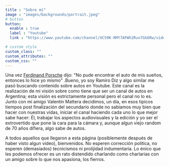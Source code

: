 ```yaml
---
title : "Sobre mí"
image : "images/backgrounds/portrait.jpeg"
# button
button:
  enable : true
  label : "Youtube"
  link : "https://www.youtube.com/channel/UC59K-RMY7AFWh2Run7Gk6Rw/videos"

# custom style
custom_class: "" 
custom_attributes: "" 
custom_css: ""
---
```


<!--

Una vez [Ferdinand Porsche](https://www.youtube.com/channel/UC59K-RMY7AFWh2Run7Gk6Rw/videos) dijo: "No pude encontrar el auto de mis sueños, entonces lo hice yo mismo" .Bueno, yo soy Ramiro Diz y algo similar me pasó buscando contenido sobre autos en Youtube. Este canal es la realización de mi visión sobre como tiene que ser un canal de autos en Argentina; esta visión es estrictamente personal pero el canal no lo es. Junto con mi amigo Valentín Mattera decidimos, un día, en esos tipicos tiempos post finalización del secundario donde no sabiamos muy bien que hacer con nuestras vidas, iniciar el canal haciendo cada uno lo que mejor sabe hacer: Él, trabajar los aspectos audiovisuales y la edición y yo ser el extrovertido que pone la cara para la cámara y, aunque algun viejo random de 70 años difiera, algo sabe de autos. 

A todos aquellos que llegaron a esta página (posiblemente después de haber visto algun video), bienvenidos. No esperen corrección política, no esperen (demasiados) tecnicismos ni prolijidad indumentaria. Lo énico que les podemos ofrecer es un rato distendido charlando como charlarias con un amigo sobre lo que nos apasiona, los fierros.
-->





<!--

Soy Ramiro Diz,  encontré en Youtube la manera de vivir de lo que me gusta. I love to write code, it's my passoin. I am here to help you, i am here to design your web page. i can help you to describe yourself in the best way.<br>No matter how difficult your web page is, i will find an easy way and complete your work anyway. Stay connect with me........

Lorem ipsum dolor sit amet, consectetur adipiscing elit, sed do eiusmod tempor incididunt ut labore et dolore magna aliqua. Ut enim ad minim veniam, quis nostrud exercitation ullamco laboris nisi ut aliquip ex ea commodo consequat. Duis aute irure dolor in reprehenderit in voluptate velit esse cillum dolore eu fugiat nulla pariatur. Excepteur sint occaecat cupidatat non proident, sunt in culpa qui officia deserunt mollit anim id est laborum

Lorem ipsum dolor sit amet, consectetur adipiscing elit, sed do eiusmod tempor incididunt ut labore et dolore magna aliqua. Ut enim ad minim veniam, quis nostrud exercitation ullamco laboris nisi ut aliquip ex ea commodo consequat. Duis aute irure dolor in reprehenderit in voluptate velit esse cillum dolore eu fugiat nulla pariatur. Excepteur sint occaecat cupidatat non proident, sunt in culpa qui officia deserunt mollit anim id est laborumLorem ipsum dolor sit amet, consectetur adipiscing elite.


-->

Una vez [Ferdinand Porsche](https://es.wikipedia.org/wiki/Ferdinand_Porsche) dijo: "No pude encontrar el auto de mis sueños, entonces lo hice yo mismo" .Bueno, yo soy Ramiro Diz y algo similar me pasó buscando contenido sobre autos en Youtube. Este canal es la realización de mi visión sobre como tiene que ser un canal de autos en Argentina; esta visión es estrictamente personal pero el canal no lo es. Junto con mi amigo Valentín Mattera decidimos, un día, en esos tipicos tiempos post finalización del secundario donde no sabiamos muy bien que hacer con nuestras vidas, iniciar el canal haciendo cada uno lo que mejor sabe hacer: Él, trabajar los aspectos audiovisuales y la edición y yo ser el extrovertido que pone la cara para la cámara y, aunque algun viejo random de 70 años difiera, algo sabe de autos. 

A todos aquellos que llegaron a esta página (posiblemente después de haber visto algun video), bienvenidos. No esperen corrección política, no esperen (demasiados) tecnicismos ni prolijidad indumentaria. Lo énico que les podemos ofrecer es un rato distendido charlando como charlarias con un amigo sobre lo que nos apasiona, los fierros.









